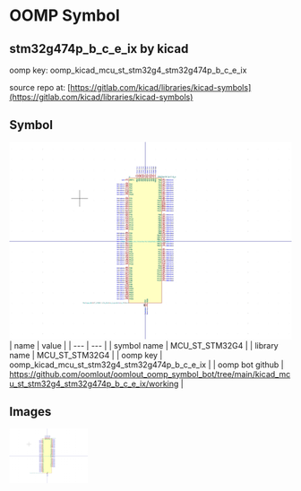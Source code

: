 # OOMP Symbol  
## stm32g474p_b_c_e_ix  by kicad  
  
oomp key: oomp_kicad_mcu_st_stm32g4_stm32g474p_b_c_e_ix  
  
source repo at: [https://gitlab.com/kicad/libraries/kicad-symbols](https://gitlab.com/kicad/libraries/kicad-symbols)  
## Symbol  
  
[![working.png](working_600.png)](working.png)  
| name | value | 
| --- | --- | 
| symbol name | MCU_ST_STM32G4 | 
| library name | MCU_ST_STM32G4 | 
| oomp key | oomp_kicad_mcu_st_stm32g4_stm32g474p_b_c_e_ix | 
| oomp bot github | https://github.com/oomlout/oomlout_oomp_symbol_bot/tree/main/kicad_mcu_st_stm32g4_stm32g474p_b_c_e_ix/working | 
## Images  
  
[![working.png](working_140.png)](working.png)  
